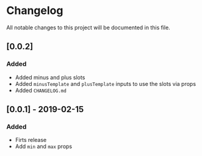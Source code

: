 # Changelog

All notable changes to this project will be documented in this file.

## [0.0.2]

### Added 

- Added minus and plus slots
- Added `minusTemplate` and `plusTemplate` inputs to use the slots via props
- Added `CHANGELOG.md`

## [0.0.1] - 2019-02-15

### Added 

- Firts release
- Add `min` and `max` props